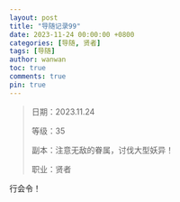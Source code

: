 ```yaml
---
layout: post
title: "导随记录99"
date: 2023-11-24 00:00:00 +0800
categories: [导随, 贤者]
tags: [导随]
author: wanwan
toc: true
comments: true
pin: true
---
```

> 日期：2023.11.24
>
> 等级：35
>
> 副本：注意无敌的眷属，讨伐大型妖异！
>
> 职业：贤者

行会令！